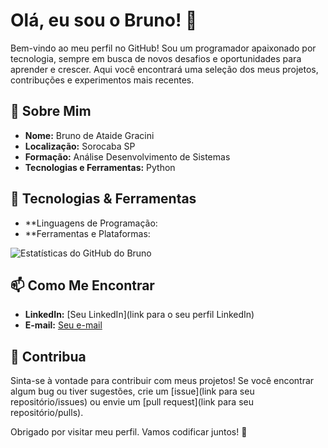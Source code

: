 # Olá, eu sou o Bruno! 👋

Bem-vindo ao meu perfil no GitHub! Sou um programador apaixonado por tecnologia, sempre em busca de novos desafios e oportunidades para aprender e crescer. Aqui você encontrará uma seleção dos meus projetos, contribuções e experimentos mais recentes.

## 🚀 Sobre Mim

- **Nome:** Bruno de Ataide Gracini
- **Localização:** Sorocaba SP
- **Formação:** Análise Desenvolvimento de Sistemas
- **Tecnologias e Ferramentas:** Python 

## 🔧 Tecnologias & Ferramentas

- **Linguagens de Programação:
- **Ferramentas e Plataformas:

![Estatísticas do GitHub do Bruno](https://github-readme-stats.vercel.app/api?username=seu-usuario-github&show_icons=true&hide_title=true&hide=prs&count_private=true&hide_rank=true&theme=radical)

## 📫 Como Me Encontrar

- **LinkedIn:** [Seu LinkedIn](link para o seu perfil LinkedIn)
- **E-mail:** [Seu e-mail](mailto:seuemail@example.com)

## 🤝 Contribua

Sinta-se à vontade para contribuir com meus projetos! Se você encontrar algum bug ou tiver sugestões, crie um [issue](link para seu repositório/issues) ou envie um [pull request](link para seu repositório/pulls). 

Obrigado por visitar meu perfil. Vamos codificar juntos! 🚀

